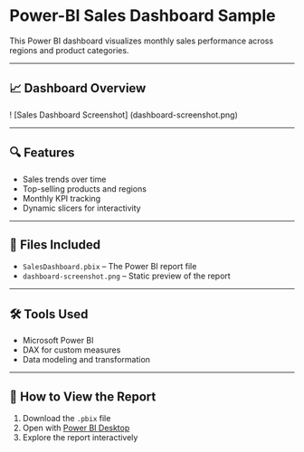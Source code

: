# Power-BI Sales Dashboard Sample
This Power BI dashboard visualizes monthly sales performance across regions and product categories.

---

## 📈 Dashboard Overview

! [Sales Dashboard Screenshot] (dashboard-screenshot.png)

---

## 🔍 Features

- Sales trends over time
- Top-selling products and regions
- Monthly KPI tracking
- Dynamic slicers for interactivity

---

## 📁 Files Included

- `SalesDashboard.pbix` – The Power BI report file
- `dashboard-screenshot.png` – Static preview of the report

---

## 🛠 Tools Used

- Microsoft Power BI
- DAX for custom measures
- Data modeling and transformation

---

## 🚀 How to View the Report

1. Download the `.pbix` file
2. Open with [Power BI Desktop](https://powerbi.microsoft.com/desktop/)
3. Explore the report interactively
